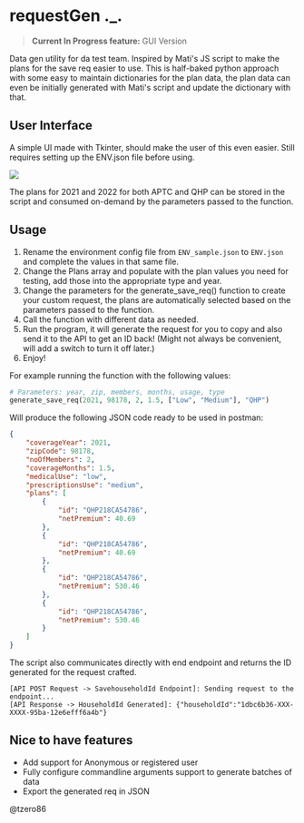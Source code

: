 # requestGen ._.

> **Current In Progress feature:** GUI Version

Data gen utility for da test team. Inspired by Mati's JS script to make the plans for the save req easier to use.
This is half-baked python approach with some easy to maintain dictionaries for the plan data, the plan data can even be initially generated with Mati's script and update the dictionary with that.

## User Interface

A simple UI made with Tkinter, should make the user of this even easier. Still requires setting up the ENV.json file before using.

![](https://i.imgur.com/Eek8g3R.png)

The plans for 2021 and 2022 for both APTC and QHP can be stored in the script and consumed on-demand by the parameters passed to the function.


## Usage

1. Rename the environment config file from `ENV_sample.json` to `ENV.json` and complete the values in that same file.
2. Change the Plans array and populate with the plan values you need for testing, add those into the appropriate type and year.
3. Change the parameters for the generate_save_req() function to create your custom request, the plans are automatically selected based on the parameters passed to the function.
4. Call the function with different data as needed.
5. Run the program, it will generate the request for you to copy and also send it to the API to get an ID back! (Might not always be convenient, will add a switch to turn it off later.)
6. Enjoy!


For example running the function with the following values:

```python
# Parameters: year, zip, members, months, usage, type
generate_save_req(2021, 98178, 2, 1.5, ["Low", "Medium"], "QHP")
```

Will produce the following JSON code ready to be used in postman:

```JSON
{
    "coverageYear": 2021,
    "zipCode": 98178,
    "noOfMembers": 2,
    "coverageMonths": 1.5,
    "medicalUse": "low",
    "prescriptionsUse": "medium",
    "plans": [
        {
            "id": "QHP218CA54786",
            "netPremium": 40.69
        },
        {
            "id": "QHP218CA54786",
            "netPremium": 40.69
        },
        {
            "id": "QHP218CA54786",
            "netPremium": 530.46
        },
        {
            "id": "QHP218CA54786",
            "netPremium": 530.46
        }
    ]
}

```

The script also communicates directly with end endpoint and returns the ID generated for the request crafted.

```
[API POST Request -> SavehouseholdId Endpoint]: Sending request to the endpoint...
[API Response -> HouseholdId Generated]: {"householdId":"1dbc6b36-XXX-XXXX-95ba-12e6efff6a4b"}
```


## Nice to have features

- Add support for Anonymous or registered user
- Fully configure commandline arguments support to generate batches of data
- Export the generated req in JSON


@tzero86


